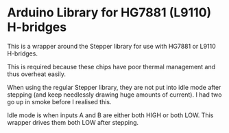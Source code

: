 # Arduino Library for HG7881 (L9110) H-bridges

This is a wrapper around the Stepper library for use with HG7881 or L9110 H-bridges.

This is required because these chips have poor thermal management and thus overheat easily.

When using the regular Stepper library, they are not put into idle mode after stepping (and keep needlessly drawing huge amounts of current). I had two go up in smoke before I realised this.

Idle mode is when inputs A and B are either both HIGH or both LOW. This wrapper drives them both LOW after stepping.


